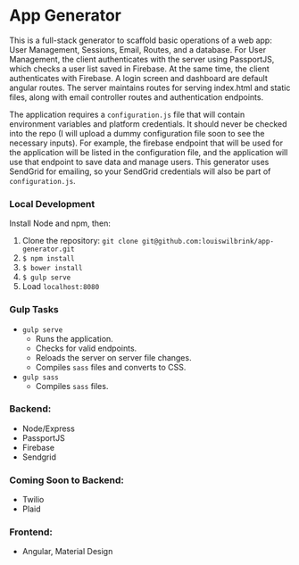 # App Generator

This is a full-stack generator to scaffold basic operations of a web app:  User Management, Sessions, Email, Routes, and a database.  For User Management, the client authenticates with the server using PassportJS, which checks a user list saved in Firebase.  At the same time, the client authenticates with Firebase.  A login screen and dashboard are default angular routes.  The server maintains routes for serving index.html and static files, along with email controller routes and authentication endpoints.

The application requires a `configuration.js` file that will contain environment variables and platform credentials.  It should never be checked into the repo (I will upload a dummy configuration file soon to see the necessary inputs).  For example, the firebase endpoint that will be used for the application will be listed in the configuration file, and the application will use that endpoint to save data and manage users.  This generator uses SendGrid for emailing, so your SendGrid credentials will also be part of `configuration.js`.

### Local Development

Install Node and npm, then:

1. Clone the repository: `git clone git@github.com:louiswilbrink/app-generator.git`
2. `$ npm install`
3. `$ bower install`
4. `$ gulp serve`
5. Load `localhost:8080`

### Gulp Tasks

- `gulp serve`
  - Runs the application.
  - Checks for valid endpoints.
  - Reloads the server on server file changes.
  - Compiles `sass` files and converts to CSS.
- `gulp sass`
  - Compiles `sass` files.

### Backend:
* Node/Express
* PassportJS
* Firebase
* Sendgrid

### Coming Soon to Backend:
* Twilio
* Plaid

### Frontend:

* Angular, Material Design

